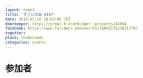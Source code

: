 ```yaml
---
layout: event
title: 'すごい広島 #157'
date: 2016-05-18 18:00:00 JST
doorkeeper: https://great-h.doorkeeper.jp/events/44864
facebook: https://www.facebook.com/events/1606017823021779/
togetter:
place: shakehands
categories: events
---
```


# 参加者
